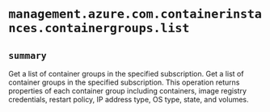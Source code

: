 # `management.azure.com.containerinstances.containergroups.list`

## `summary`
Get a list of container groups in the specified subscription. Get a list of container groups in the specified subscription. This operation returns properties of each container group including containers, image registry credentials, restart policy, IP address type, OS type, state, and volumes.


